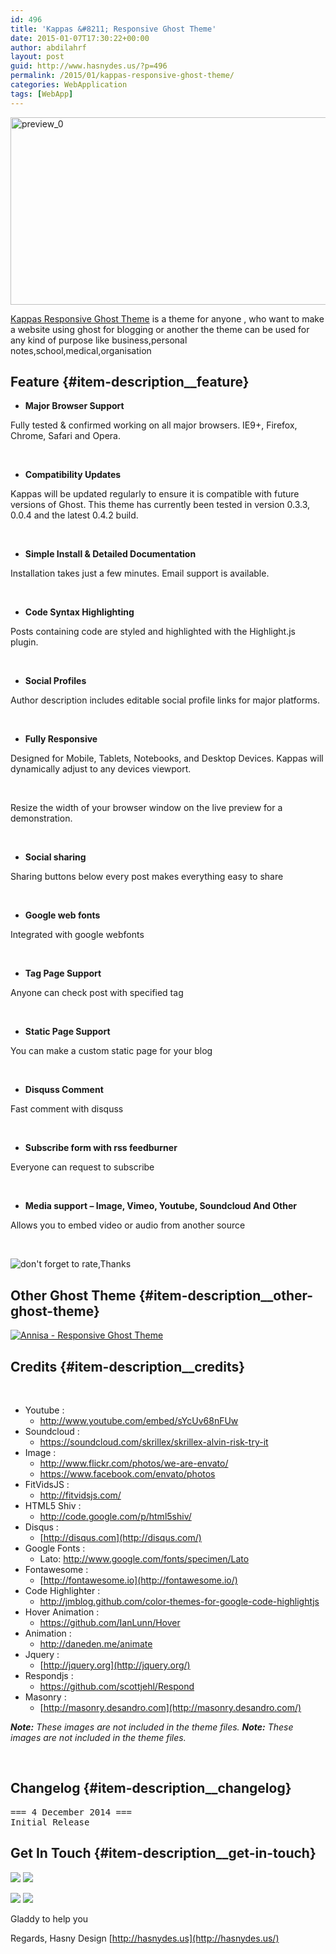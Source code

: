 ```yaml
---
id: 496
title: 'Kappas &#8211; Responsive Ghost Theme'
date: 2015-01-07T17:30:22+00:00
author: abdilahrf
layout: post
guid: http://www.hasnydes.us/?p=496
permalink: /2015/01/kappas-responsive-ghost-theme/
categories: WebApplication
tags: [WebApp]
---
```

[<img class="aligncenter size-full wp-image-497" src="http://abdilahrf.me/images/2015/01/preview_0.jpg" alt="preview_0" width="590" height="300" />](http://abdilahrf.me/images/2015/01/preview_0.jpg)

<a href="http://themeforest.net/item/kappas-responsive-ghost-theme/9701591?ref=hasnydesign" target="_blank">Kappas Responsive Ghost Theme</a> is a theme for anyone , who want to make a website using ghost for blogging or another the theme can be used for any kind of purpose like business,personal notes,school,medical,organisation<!--more-->

## Feature {#item-description__feature}

  * **Major Browser Support**

Fully tested & confirmed working on all major browsers. IE9+, Firefox, Chrome, Safari and Opera.

&nbsp;

  * **Compatibility Updates**

Kappas will be updated regularly to ensure it is compatible with future versions of Ghost. This theme has currently been tested in version 0.3.3, 0.0.4 and the latest 0.4.2 build.

&nbsp;

  * **Simple Install & Detailed Documentation**

Installation takes just a few minutes. Email support is available.

&nbsp;

  * **Code Syntax Highlighting**

Posts containing code are styled and highlighted with the Highlight.js plugin.

&nbsp;

  * **Social Profiles**

Author description includes editable social profile links for major platforms.

&nbsp;

  * **Fully Responsive**

Designed for Mobile, Tablets, Notebooks, and Desktop Devices. Kappas will dynamically adjust to any devices viewport.

&nbsp;

Resize the width of your browser window on the live preview for a demonstration.

&nbsp;

  * **Social sharing**

Sharing buttons below every post makes everything easy to share

&nbsp;

  * **Google web fonts**

Integrated with google webfonts

&nbsp;

  * **Tag Page Support**

Anyone can check post with specified tag

&nbsp;

  * **Static Page Support**

You can make a custom static page for your blog

&nbsp;

  * **Disquss Comment**

Fast comment with disquss

&nbsp;

  * **Subscribe form with rss feedburner**

Everyone can request to subscribe

&nbsp;

  * **Media support – Image, Vimeo, Youtube, Soundcloud And Other**

Allows you to embed video or audio from another source

&nbsp;

![don't forget to rate,Thanks](http://qbkl.net/img/themeforest/tf-rate.png "don't forget to rate,Thanks")

## Other Ghost Theme {#item-description__other-ghost-theme}

[![Annisa - Responsive Ghost Theme](https://0.s3.envato.com/files/77049599/01_preview.__large_preview.png "Annisa - Responsive Ghost Theme")](http://themeforest.net/item/annisa-responsive-ghost-theme/6502903?ref=hasnydesign)

## Credits {#item-description__credits}

&nbsp;

  * Youtube : 
      * <http://www.youtube.com/embed/sYcUv68nFUw>
  * Soundcloud : 
      * <https://soundcloud.com/skrillex/skrillex-alvin-risk-try-it>
  * Image : 
      * <http://www.flickr.com/photos/we-are-envato/>
      * <https://www.facebook.com/envato/photos>
  * FitVidsJS : 
      * <http://fitvidsjs.com/>
  * HTML5 Shiv : 
      * <http://code.google.com/p/html5shiv/>
  * Disqus : 
      * [http://disqus.com](http://disqus.com/)
  * Google Fonts : 
      * Lato: <http://www.google.com/fonts/specimen/Lato>
  * Fontawesome : 
      * [http://fontawesome.io](http://fontawesome.io/)
  * Code Highlighter : 
      * <http://jmblog.github.com/color-themes-for-google-code-highlightjs>
  * Hover Animation : 
      * <https://github.com/IanLunn/Hover>
  * Animation : 
      * <http://daneden.me/animate>
  * Jquery : 
      * [http://jquery.org](http://jquery.org/)
  * Respondjs : 
      * <https://github.com/scottjehl/Respond>
  * Masonry : 
      * [http://masonry.desandro.com](http://masonry.desandro.com/)

_**Note:** These images are not included in the theme files._ _**Note:** These images are not included in the theme files._

&nbsp;

## Changelog {#item-description__changelog}

<pre>=== 4 December 2014 ===
Initial Release
</pre>

## Get In Touch {#item-description__get-in-touch}

[![](http://abdilahrf.github.io/images/2014/03/Facebook-Support.jpg)](http://fb.com/hasnydesign) [![](http://abdilahrf.github.io/images/2014/03/Follow-Me.jpg)](http://themeforest.net/user/hasnydesign/follow?ref=hasnydesign)
  
[![](http://abdilahrf.github.io/images/2014/03/website-Support.jpg)](http://hasnydes.us/) [![](http://abdilahrf.github.io/images/2014/03/about-me.jpg)](http://themeforest.net/user/abdilahrf?ref=hasnydesign)
  
Gladdy to help you
  
Regards, Hasny Design [http://hasnydes.us](http://hasnydes.us/)

&nbsp;